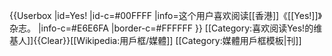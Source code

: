 {{Userbox
  |id=Yes!
  |id-c=#00FFFF
  |info=这个用户喜欢阅读[[香港]]《[[Yes!]]》杂志。
  |info-c=#E6E6FA
  |border-c=#FFFFFF
}} <includeonly>[[Category:喜欢阅读Yes!的维基人]]</includeonly><noinclude>{{Clear}}[[Wikipedia:用戶框/媒體]]
[[Category:媒體用戶框模板|刊]]
</noinclude>